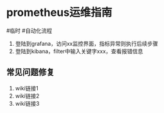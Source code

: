 # prometheus运维指南
#临时 #自动化流程

1. 登陆到grafana，访问xx监控界面，指标异常则执行后续步骤
2. 登陆到kibana，filter中输入关键字xxx，查看报错信息

## 常见问题修复
1. wiki链接1
2. wiki链接2
3. wiki链接3